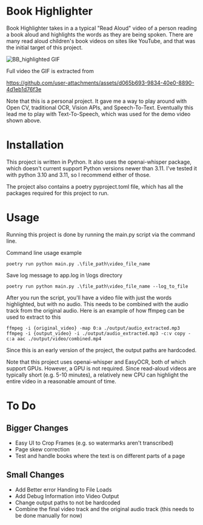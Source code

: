 # Book Highlighter

Book Highlighter takes in a a typical "Read Aloud" video of a person reading a book aloud and highlights the words as they are being spoken.  There are many read aloud children's book videos on sites like YouTube, and that was the initial target of this project.

![BB_highlighted GIF](https://github.com/user-attachments/assets/0b75eae2-b68d-4649-9c6a-d4f68ed49908)

Full video the GIF is extracted from

https://github.com/user-attachments/assets/d065b693-9834-40e0-8890-4d1eb1d76f3e

Note that this is a personal project.  It gave me a way to play around with Open CV, traditional OCR, Vision APIs, and Speech-To-Text.  Eventually this lead me to play with Text-To-Speech, which was used for the demo video shown above.

# Installation 

This project is written in Python.  It also uses the openai-whisper package, which doesn't current support Python versions newer than 3.11. I've tested it with python 3.10 and 3.11, so I recommend either of those.

The project also contains a poetry pyproject.toml file, which has all the packages required for this project to run.

# Usage

Running this project is done by running the main.py script via the command line. 

Command line usage example
```
poetry run python main.py .\file_path\video_file_name
```

Save log message to app.log in \logs directory
```
poetry run python main.py .\file_path\video_file_name --log_to_file
```

After you run the script, you'll have a video file with just the words highlighted, but with no audio.  This needs to be combined with the audio track from the original audio.  Here is an example of how ffmpeg can be used to extract to this

```
ffmpeg -i {original_video} -map 0:a ./output/audio_extracted.mp3
ffmpeg -i {output_video} -i ./output/audio_extracted.mp3 -c:v copy -c:a aac ./output/video/combined.mp4
```

Since this is an early version of the project, the output paths are hardcoded.

Note that this project uses openai-whisper and EasyOCR, both of which support GPUs.  However, a GPU is not required.  Since read-aloud videos are typically short (e.g. 5-10 minutes), a relatively new CPU can highlight the entire video in a reasonable amount of time.

# To Do
## Bigger Changes
- Easy UI to Crop Frames (e.g. so watermarks aren't transcribed)
- Page skew correction
- Test and handle books where the text is on different parts of a page
## Small Changes
- Add Better error Handing to File Loads
- Add Debug Information into Video Output
- Change output paths to not be hardcoded
- Combine the final video track and the original audio track (this needs to be done manually for now)
